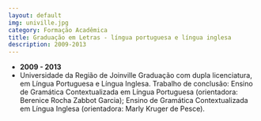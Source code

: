```yaml
---
layout: default
img: univille.jpg
category: Formação Acadêmica
title: Graduação em Letras - língua portuguesa e língua inglesa
description: 2009-2013
---
```


* __2009 - 2013__
* Universidade da Região de Joinville
Graduação com dupla licenciatura, em Língua Portuguesa e Língua Inglesa.
Trabalho de conclusão: Ensino de Gramática Contextualizada em Língua Portuguesa (orientadora: Berenice Rocha Zabbot Garcia); Ensino de Gramática Contextualizada em Língua Inglesa (orientadora: Marly Kruger de Pesce).
